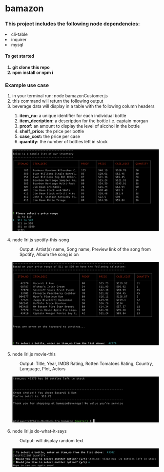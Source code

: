 # bamazon

<h3>This project includes the following node dependencies:</h3>

<li>cli-table</li>
<li>inquirer</li>
<li>mysql</li>

<h4>To get started<h4>
 <ol>
  <li>git clone this repo</li>
  <li>npm install or npm i</li>
 </ol>
 


<h3>Example use case</h3>
<ol>
  <li>in your terminal run: node bamazonCustomer.js</li>
  <li>this command will return the following output</li>
  <li>beverage data will display in a table with the following column headers</li>
  <ol>
   <strong><li>item_no:</strong> a unique identifier for each individual bottle</li> 
   <li><strong>item_decription:</strong> a description for the bottle i.e. captain morgan</li>
   <li><strong>proof:</strong> an amount to display the level of alcohol in the bottle</li>
   <li><strong>shelf_price:</strong> the price per bottle</li>
   <li><strong>case_cost:</strong> the price per case</li>
   <li><strong>quantity:</strong> the number of bottles left in stock</li>
  </ol>
  <br>
  <img src="images/img1.png">
  

  <br>
  <br>
  
  <li>node liri.js spotify-this-song <song name here></li>
  <ul>Output: Artist(s) name, Song name, Preview link of the song from Spotify, Album the song is on</ul>
  <br>
  
  <img src="images/img2.png">
  
  
  <br>
  <br>

  <li>node liri.js movie-this <movie name here></li>
  <ul>Output: Title, Year, IMDB Rating, Rotten Tomatoes Rating, Country, Language, Plot, Actors</ul>
  <br>

  <img src="images/img3.png">

  <br>
  <br>

  <li>node liri.js do-what-it-says</li>
  <ul>Output: will display random text</ul>

  <br>
  
  <img src="images/img4.png">
  
  <br>
  <br>


</ol>
